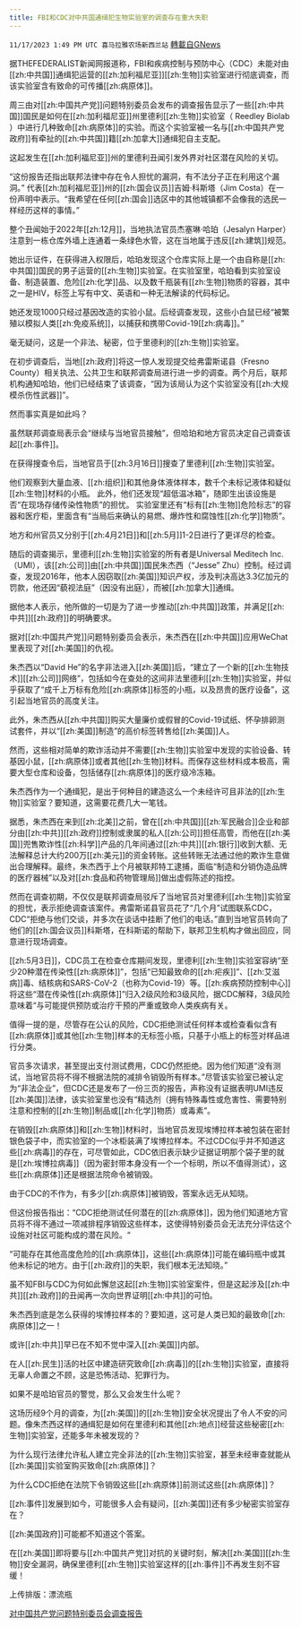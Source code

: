```yaml
---
title: FBI和CDC对中共国通缉犯生物实验室的调查存在重大失职
---
```

`11/17/2023 1:49 PM UTC 喜马拉雅农场新西兰站` [轉載自GNews](https://gnews.org/articles/1988000)

         

据THEFEDERALIST新闻网报道称，FBI和疾病控制与预防中心（CDC）未能对由[[zh:中共国]]通缉犯运营的[[zh:加利福尼亚]][[zh:生物]]实验室进行彻底调查，而该实验室含有致命的可传播[[zh:病原体]]。

周三由对[[zh:中国共产党]]问题特别委员会发布的调查报告显示了一些[[zh:中共国]]国民是如何在[[zh:加利福尼亚]]州里德利[[zh:生物]]实验室（ Reedley Biolab ）中进行几种致命[[zh:病原体]]的实验。而这个实验室被一名与[[zh:中国共产党政府]]有牵扯的[[zh:中共国]]籍[[zh:加拿大]]通缉犯自主支配。

这起发生在[[zh:加利福尼亚]]州的里德利丑闻引发外界对社区潜在风险的关切。

“这份报告还指出联邦法律中存在令人担忧的漏洞，有不法分子正在利用这个漏洞。” 代表[[zh:加利福尼亚]]州的[[zh:国会议员]]吉姆·科斯塔（Jim Costa）在一份声明中表示。“我希望在任何[[zh:国会]]选区中的其他城镇都不会像我的选民一样经历这样的事情。”

整个丑闻始于2022年[[zh:12月]]，当地执法官员杰塞琳·哈珀（Jesalyn Harper）注意到一栋仓库外墙上连通着一条绿色水管，这在当地属于违反[[zh:建筑]]规范。

她出示证件，在获得进入权限后，哈珀发现这个仓库实际上是一个由自称是[[zh:中共国]]国民的男子运营的[[zh:生物]]实验室。在实验室里，哈珀看到实验室设备、制造装置、危险[[zh:化学]]品、以及数千瓶装有[[zh:生物]]物质的容器，其中之一是HIV，标签上写有中文、英语和一种无法解读的代码标记。

她还发现1000只经过基因改造的实验小鼠。后经调查发现，这些小白鼠已经“被繁殖以模拟人类[[zh:免疫系统]]，以捕获和携带Covid-19[[zh:病毒]]。”

毫无疑问，这是一个非法、秘密，位于里德利的[[zh:生物]]实验室。

在初步调查后，当地[[zh:政府]]将这一惊人发现提交给弗雷斯诺县（Fresno County）相关执法、公共卫生和联邦调查局进行进一步的调查。两个月后，联邦机构通知哈珀，他们已经结束了该调查，“因为该局认为这个实验室没有[[zh:大规模杀伤性武器]]”。

然而事实真是如此吗？

虽然联邦调查局表示会“继续与当地官员接触”，但哈珀和地方官员决定自己调查该起[[zh:事件]]。

在获得搜查令后，当地官员于[[zh:3月16日]]搜查了里德利[[zh:生物]]实验室。

他们观察到大量血液、[[zh:组织]]和其他身体液体样本，数千个未标记液体和疑似[[zh:生物]]材料的小瓶。 此外，他们还发现“超低温冰箱”，随即生出该设施是否“在现场存储传染性物质”的担忧。 实验室里还有“标有[[zh:生物]]危险标志”的容器和医疗柜，里面含有“当局后来确认的易燃、爆炸性和腐蚀性[[zh:化学]]物质”。

地方和州官员又分别于[[zh:4月21日]]和[[zh:5月]]1-2日进行了更详尽的检查。

随后的调查揭示，里德利[[zh:生物]]实验室的所有者是Universal Meditech Inc.（UMI），该[[zh:公司]]由[[zh:中共国]]国民朱杰西（“Jesse” Zhu）控制。经过调查，发现2016年，他本人因窃取[[zh:美国]]知识产权，涉及判决高达3.3亿加元的罚款，他还因“藐视法庭”（因没有出庭），而被[[zh:加拿大]]通缉。

据他本人表示，他所做的一切是为了进一步推动[[zh:中共国]]政策，并满足[[zh:中共]][[zh:政府]]的明确要求。

据对[[zh:中国共产党]]问题特别委员会表示，朱杰西在[[zh:中共国]]应用WeChat里表现了对[[zh:美国]]的仇视。

朱杰西以“David He”的名字非法进入[[zh:美国]]后，“建立了一个新的[[zh:生物技术]][[zh:公司]]网络”，包括如今在查处的这间非法里德利[[zh:生物]]实验室，并似乎获取了“成千上万标有危险[[zh:病原体]]标签的小瓶，以及昂贵的医疗设备”，这引起当地官员的高度关注。

此外，朱杰西从[[zh:中共国]]购买大量廉价或假冒的Covid-19试纸、怀孕排卵测试套件，并以“[[zh:美国]]制造”的高价标签转售给[[zh:美国]]人。

然而，这些相对简单的欺诈活动并不需要[[zh:生物]]实验室中发现的实验设备、转基因小鼠，[[zh:病原体]]或者其他[[zh:生物]]材料。而保存这些材料成本极高，需要大型仓库和设备，包括储存[[zh:病原体]]的医疗级冷冻箱。

朱杰西作为一个通缉犯，是出于何种目的建造这么一个未经许可且非法的[[zh:生物]]实验室？要知道，这需要花费几大一笔钱。

据悉，朱杰西在来到[[zh:北美]]之前，曾在[[zh:中共国]][[zh:军民融合]]企业和部分由[[zh:中共]][[zh:政府]]控制或隶属的私人[[zh:公司]]担任高管，而他在[[zh:美国]]兜售欺诈性[[zh:科学]]产品的几年间通过[[zh:中共]][[zh:银行]]收到大额、无法解释总计大约200万[[zh:美元]]的资金转账。这些转账无法通过他的欺诈生意做出合理解释。最终，朱杰西于上个月被联邦特工逮捕，面临“制造和分销伪造品牌的医疗器械”以及对[[zh:食品和药物管理局]]做出虚假陈述的指控。

然而在调查初期，不仅仅是联邦调查局驳斥了当地官员对里德利[[zh:生物]]实验室的担忧，表示拒绝调查该案件。弗雷斯诺县官员花了“几个月”试图联系CDC，CDC“拒绝与他们交谈，并多次在谈话中挂断了他们的电话。”直到当地官员转向了他们的[[zh:国会议员]]科斯塔，在科斯诺的帮助下，联邦卫生机构才做出回应，同意进行现场调查。

[[zh:5月3日]]，CDC员工在检查仓库期间发现，里德利[[zh:生物]]实验室容纳“至少20种潜在传染性[[zh:病原体]]”，包括“已知最致命的[[zh:疟疾]]”、[[zh:艾滋病]]毒、结核病和SARS-CoV-2（也称为Covid-19）等。[[zh:疾病预防控制中心]]将这些“潜在传染性[[zh:病原体]]”归入2级风险和3级风险，据CDC解释，3级风险意味着“与可能提供预防或治疗干预的严重或致命人类疾病有关。

值得一提的是，尽管存在公认的风险，CDC拒绝测试任何样本或检查看似含有[[zh:病原体]]或其他[[zh:生物]]样本的无标签小瓶，只基于小瓶上的标签对样品进行分类。

官员多次请求，甚至提出支付测试费用，CDC仍然拒绝。因为他们知道“没有测试，当地官员将不得不根据法院的减排令销毁所有样本。”尽管该实验室已被认定为“非法企业”，但CDC还是发布了一份三页的报告，声称没有证据表明UMI违反[[zh:美国]]法律，该实验室里也没有“精选剂（拥有特殊毒性或危害性、需要特别注意和控制的[[zh:生物]]制品或[[zh:化学]]物质）或毒素”。

在销毁[[zh:病原体]]和[[zh:生物]]材料时，当地官员发现埃博拉样本被包装在密封银色袋子中，而实验室的一个冰柜装满了埃博拉样本。不过CDC似乎并不知道这些[[zh:病毒]]的存在，可尽管如此，CDC依旧表示缺少证据证明那个袋子里的就是[[zh:埃博拉病毒]]（因为密封带本身没有一个一个标明，所以不值得测试），这些[[zh:病原体]]还是根据法院命令被销毁。

由于CDC的不作为，有多少[[zh:病原体]]被销毁，答案永远无从知晓。

但这份报告指出：“CDC拒绝测试任何潜在的[[zh:病原体]]，因为他们知道地方官员将不得不通过一项减排程序销毁这些样本，这使得特别委员会无法充分评估这个设施对社区可能构成的潜在风险。“

“可能存在其他高度危险的[[zh:病原体]]，这些[[zh:病原体]]可能在编码瓶中或其他未标记的地方。由于[[zh:政府]]的失职，我们根本无法知晓。”

虽不知FBI与CDC为何如此懈怠这起[[zh:生物]]实验室案件，但是这起涉及[[zh:中共]][[zh:政府]]的丑闻再一次向世界证明[[zh:中共]]的可怕。

朱杰西到底是怎么获得的埃博拉样本的？要知道，这可是人类已知的最致命[[zh:病原体]]之一！

或许[[zh:中共]]早已在不知不觉中深入[[zh:美国]]内部。

在人[[zh:民生]]活的社区中建造研究致命[[zh:病毒]]的[[zh:生物]]实验室，直接将无辜人命置之不顾，这是恐怖活动、犯罪行为。

如果不是哈珀官员的警觉，那么又会发生什么呢？

这场历经9个月的调查，为[[zh:美国]]的[[zh:生物]]安全状况提出了令人不安的问题。像朱杰西这样的通缉犯是如何在里德利和其他[[zh:地点]]经营这些秘密[[zh:生物]]实验室，还能多年未被发现的？

为什么现行法律允许私人建立完全非法的[[zh:生物]]实验室，甚至未经审查就能从[[zh:美国]]实验室购买致命[[zh:病原体]]？

为什么CDC拒绝在法院下令销毁这些[[zh:病原体]]前测试这些[[zh:病原体]]？

[[zh:事件]]发展到如今，可能很多人会有疑问，[[zh:美国]]还有多少秘密实验室存在？

[[zh:美国政府]]可能都不知道这个答案。

在[[zh:美国]]即将要与[[zh:中国共产党]]对抗的关键时刻，解决[[zh:美国]][[zh:生物]]安全漏洞，确保里德利[[zh:生物]]实验室这样的[[zh:事件]]不再发生刻不容缓！

上传排版：漂流瓶

[对中国共产党问题特别委员会调查报告](https://selectcommitteeontheccp.house.gov/media/investigations/investigation-reedley-biolab)
